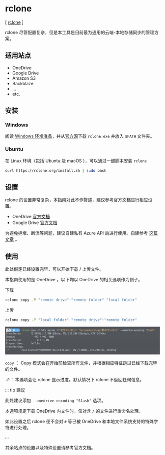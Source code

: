 # rclone

[ [rclone](https://rclone.org/) ]

rclone 尽管配置复杂，但是本工具是目前最为通用的云端-本地存储同步的管理方案。

## 适用站点

- OneDrive
- Google Drive
- Amazon S3
- Backblaze
- ...
- etc.

## 安装

### Windows

阅读 [Windows 环境准备](/docs/preparation/windows.md)，并从[官方源](https://rclone.org/downloads/)下载 `rclone.exe` 并放入 `$PATH` 文件夹。

### Ubuntu

在 Linux 环境（包括 Ubuntu 及 macOS ），可以通过一键脚本安装 `rclone`

```bash
curl https://rclone.org/install.sh | sudo bash
```

## 设置

rclone 的设置非常复杂，本指南对此不作赘述，建议参考官方文档进行相应设置。

- OneDrive [官方文档](https://rclone.org/onedrive/)
- Google Drive [官方文档](https://rclone.org/drive/)

为避免拥堵、断流等问题，建议自建私有 Azure API 后进行使用。自建参考 [这篇文章](https://p3terx.com/archives/rclone-connect-onedrive-with-selfbuilt-api.html) 。

## 使用

此处假定已经设置完毕，可以开始下载 / 上传文件。

本指南使用的是 OneDrive ，以下均以 OneDrive 的相关选项作为例子。

下载

```bash
rclone copy -P "remote drive":"remote folder" "local folder"
```

上传

```bash
rclone copy -P "local folder" "remote drive":"remote folder"
```

![Result](./rclone-0001.jpg)

`copy` ： Copy 模式会在开始前检查所有文件，并根据相应特征跳过已经下载完毕的文件。

`-P` ：本选项会让 rclone 显示进度。默认情况下 rclone 不返回任何信息。

::: tip 建议

此处建议添加 `--onedrive-encoding "Slash"` 选项。

本选项规定下载 OneDrive 内文件时，仅对含 `/` 的文件进行重命名处理。

如此设置之后 rclone 便不会对 `#` 等已被 OneDrive 和本地文件系统支持的特殊字符进行处理。

:::

其余站点的设置以及特殊设置请参考官方文档。
